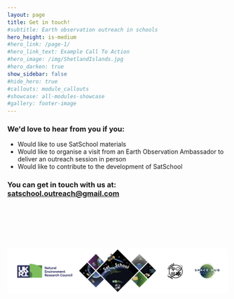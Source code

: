 ```yaml
---
layout: page
title: Get in touch!
#subtitle: Earth observation outreach in schools
hero_height: is-medium
#hero_link: /page-1/
#hero_link_text: Example Call To Action
#hero_image: /img/ShetlandIslands.jpg
#hero_darken: true
show_sidebar: false
#hide_hero: true
#callouts: module_callouts
#showcase: all-modules-showcase
#gallery: footer-image
---
```

### We'd love to hear from you if you:

- Would like to use SatSchool materials
- Would like to organise a visit from an Earth Observation Ambassador to deliver an outreach session in person
- Would like to contribute to the development of SatSchool

### You can get in touch with us at: [satschool.outreach@gmail.com](mailto:satschool.outreach@gmail.com)

<br/><br/><br/><br/><br/>


![SatSchool footer](/img/satschool-footer.png "SatSchool footer")
